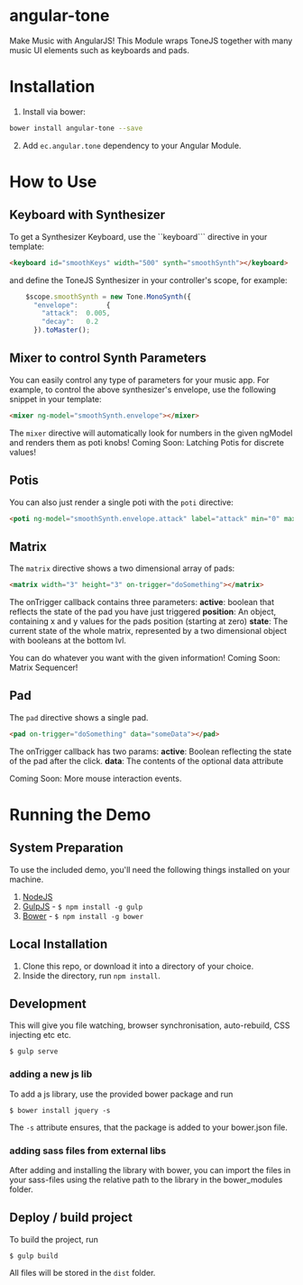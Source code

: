 angular-tone
=============================

Make Music with AngularJS! This Module wraps ToneJS together with many music UI elements such as keyboards and pads.

# Installation

1. Install via bower:

```sh
bower install angular-tone --save
```

2. Add ```ec.angular.tone``` dependency to your Angular Module.

# How to Use

## Keyboard with Synthesizer

To get a Synthesizer Keyboard, use the ``keyboard``` directive in your template:

```html
<keyboard id="smoothKeys" width="500" synth="smoothSynth"></keyboard>
```

and define the ToneJS Synthesizer in your controller's scope, for example:

```javascript
    $scope.smoothSynth = new Tone.MonoSynth({
      "envelope":       {
        "attack":  0.005,
        "decay":   0.2
      }).toMaster();
```

## Mixer to control Synth Parameters

You can easily control any type of parameters for your music app. For example, to control the above synthesizer's envelope, use the following snippet in your template:

```html
<mixer ng-model="smoothSynth.envelope"></mixer>
```

The ```mixer``` directive will automatically look for numbers in the given ngModel and renders them as poti knobs!
Coming Soon: Latching Potis for discrete values!
 
## Potis

You can also just render a single poti with the ```poti``` directive:

```html
<poti ng-model="smoothSynth.envelope.attack" label="attack" min="0" max="100"></poti>
```

## Matrix

The ```matrix``` directive shows a two dimensional array of pads:

```html
<matrix width="3" height="3" on-trigger="doSomething"></matrix>
```

The onTrigger callback contains three parameters:
**active**: boolean that reflects the state of the pad you have just triggered
**position**: An object, containing x and y values for the pads position (starting at zero)
**state**: The current state of the whole matrix, represented by a two dimensional object with booleans at the bottom lvl.

You can do whatever you want with the given information! Coming Soon: Matrix Sequencer! 

## Pad

The ```pad``` directive shows a single pad.

```html  
<pad on-trigger="doSomething" data="someData"></pad>
```

The onTrigger callback has two params:
**active**: Boolean reflecting the state of the pad after the click.
**data**: The contents of the optional data attribute

Coming Soon: More mouse interaction events. 

# Running the Demo

## System Preparation

To use the included demo, you'll need the following things installed on your machine.

1. [NodeJS](http://nodejs.org)
2. [GulpJS](https://github.com/gulpjs/gulp) - `$ npm install -g gulp` 
3. [Bower](http://bower.io/) - `$ npm install -g bower` 

## Local Installation

1. Clone this repo, or download it into a directory of your choice.
2. Inside the directory, run `npm install`.

## Development

This will give you file watching, browser synchronisation, auto-rebuild, CSS injecting etc etc.

```shell
$ gulp serve
```

### adding a new js lib
To add a js library, use the provided bower package and run

```shell
$ bower install jquery -s
```

The `-s` attribute ensures, that the package is added to your bower.json file.


### adding sass files from external libs
After adding and installing the library with bower, you can import the files in your sass-files using the relative path to the library in the bower_modules folder.

## Deploy / build project

To build the project, run

```shell
$ gulp build
```

All files will be stored in the `dist` folder.